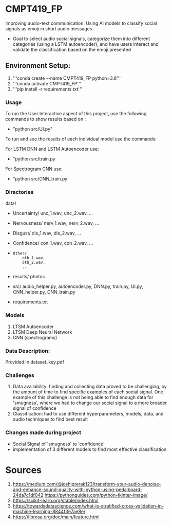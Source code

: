 # CMPT419_FP
Improving audio-text communication: Using AI models to classify social signals as emoji in short audio messages

- Goal to select audio social signals, categorize them into different categories (using a LSTM autoencoder), and have users interact and validate the classification based on the emoji presented

## Environment Setup:
1. '''conda create --name CMPT419_FP python=3.8'''
2. '''conda activate CMPT419_FP'''
3. '''pip install -r requirements.txt'''

### Usage
To run the User Interactive aspect of this project, use the following commands to show results based on :

- "python src/UI.py"

To run and see the results of each individual model use the commands:

For LSTM DNN and LSTM Autoencoder use:
- "python src/train.py 

For Spectrogram CNN use:
- "python src/CNN_train.py

### Directories
data/
-    Uncertainty/
         unc_1.wav,
         unc_2.wav,
         ...
-    Nervousness/
         nerv_1.wav,
         nerv_2.wav,
         ...
-    Disgust/
         dis_1.wav,
         dis_2.wav,
         ...
-    Confidence/
         con_1.wav,
         con_2.wav,
         ...
-     Other/
          oth_1.wav,
          oth_2.wav,
          ...

-    results/
          photos
- src/
     audio_helper.py, autoencoder.py, DNN.py, train.py, UI.py, CNN_helper.py, CNN_train.py

- requirements.txt

### Models
1. LTSM Autoencoder
2. LTSM Deep Neural Network
3. CNN (spectrograms)


### Data Description:
Provided in dataset_key.pdf

### Challenges
1. Data availability: finding and collecting data proved to be challenging, by the amount of time to find specific examples of each social signal. One example of this challenge is not being able to find enough data for 'smugness', where we had to change our social signal to a more broader signal of confidence
2. Classification: had to use different hyperparameters, models, data, and audio techniques to find best result

### Changes made during project
- Social Signal of 'smugness' to 'confidence'
- implementation of 3 different models to find most effective classification

# Sources
1. https://medium.com/@joshiprerak123/transform-your-audio-denoise-and-enhance-sound-quality-with-python-using-pedalboard-24da7c1df042
https://pythonguides.com/python-tkinter-image/
2. https://scikit-learn.org/stable/index.html
3. https://towardsdatascience.com/what-is-stratified-cross-validation-in-machine-learning-8844f3e7ae8e/
4. https://librosa.org/doc/main/feature.html



